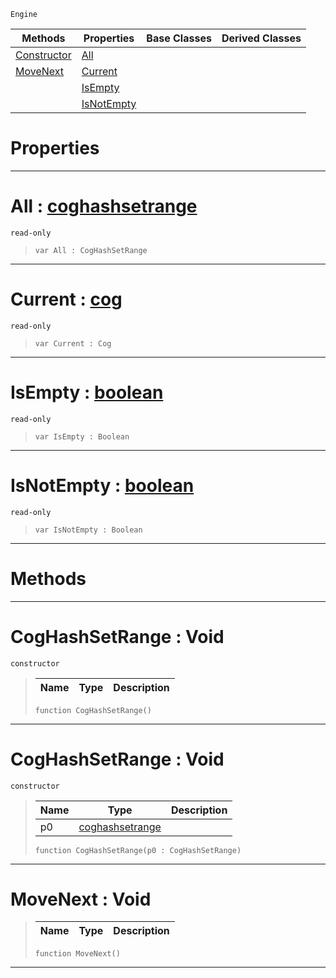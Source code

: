  `Engine`

|Methods|Properties|Base Classes|Derived Classes|
|---|---|---|---|
|[Constructor](coghashsetrange.md#coghashsetrange-void)|[All](coghashsetrange.md#all-zilch-engine-document)| | |
|[MoveNext](coghashsetrange.md#movenext-void)|[Current](coghashsetrange.md#current-zilch-engine-docu)| | |
| |[IsEmpty](coghashsetrange.md#isempty-zilch-engine-docu)| | |
| |[IsNotEmpty](coghashsetrange.md#isnotempty-zilch-engine-d)| | |


 #  Properties


---  
 #  All : [coghashsetrange](coghashsetrange.md)

 `read-only`

> 
> ```TS:Nada
> var All : CogHashSetRange


---  
 #  Current : [cog](cog.md)

 `read-only`

> 
> ```TS:Nada
> var Current : Cog


---  
 #  IsEmpty : [boolean](../nada_base_types/boolean.md)

 `read-only`

> 
> ```TS:Nada
> var IsEmpty : Boolean


---  
 #  IsNotEmpty : [boolean](../nada_base_types/boolean.md)

 `read-only`

> 
> ```TS:Nada
> var IsNotEmpty : Boolean


---  
 #  Methods


---  
 #  CogHashSetRange : Void

 `constructor`

> 
> |Name|Type|Description|
> |---|---|---|
> ```TS:Nada
> function CogHashSetRange()
> ``` 


---  
 #  CogHashSetRange : Void

 `constructor`

> 
> |Name|Type|Description|
> |---|---|---|
> |p0|[coghashsetrange](coghashsetrange.md)| |
> ```TS:Nada
> function CogHashSetRange(p0 : CogHashSetRange)
> ``` 


---  
 #  MoveNext : Void

> 
> |Name|Type|Description|
> |---|---|---|
> ```TS:Nada
> function MoveNext()
> ``` 


---  
 

 